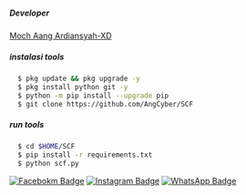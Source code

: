 ##### Developer 
[Moch Aang Ardiansyah-XD]()
##### instalasi tools
``` bash
  $ pkg update && pkg upgrade -y
  $ pkg install python git -y
  $ python -m pip install --upgrade pip
  $ git clone https://github.com/AngCyber/SCF
```
##### run tools
``` bash
  $ cd $HOME/SCF
  $ pip install -r requirements.txt
  $ python scf.py
```

[![Facebokm Badge](https://img.shields.io/badge/-aang.qwerty69-blue?style=flat&logo=Facebook&logoColor=white&link=https://www.facebook.com/aang.qwerty69/)](https://www.facebook.com/aang.qwerty69) [![Instagram Badge](https://img.shields.io/badge/-aangxd.qwerty_-f01397?style=flat&logo=Instagram&logoColor=white&link=https://www.instagram.com/aangxd.qwerty_/)](https://www.instagram.com/aangxd.qwerty_/) [![WhatsApp Badge](https://img.shields.io/badge/-6283177721763-green?style=flat&logo=WhatsApp&logoColor=white&link=https://wa.me/6283177721763/)](https://wa.me/6283177721763/)
